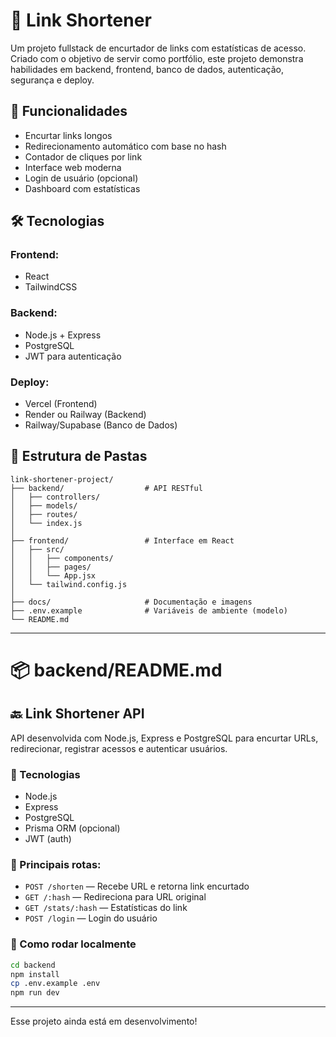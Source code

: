 # 🔗 Link Shortener

Um projeto fullstack de encurtador de links com estatísticas de acesso. Criado com o objetivo de servir como portfólio, este projeto demonstra habilidades em backend, frontend, banco de dados, autenticação, segurança e deploy.

## 🚀 Funcionalidades

- Encurtar links longos
- Redirecionamento automático com base no hash
- Contador de cliques por link
- Interface web moderna
- Login de usuário (opcional)
- Dashboard com estatísticas

## 🛠️ Tecnologias

### Frontend:
- React
- TailwindCSS

### Backend:
- Node.js + Express
- PostgreSQL
- JWT para autenticação

### Deploy:
- Vercel (Frontend)
- Render ou Railway (Backend)
- Railway/Supabase (Banco de Dados)

## 📁 Estrutura de Pastas

```
link-shortener-project/
├── backend/                  # API RESTful
│   ├── controllers/
│   ├── models/
│   ├── routes/
│   └── index.js
│
├── frontend/                 # Interface em React
│   ├── src/
│   │   ├── components/
│   │   ├── pages/
│   │   └── App.jsx
│   └── tailwind.config.js
│
├── docs/                     # Documentação e imagens
├── .env.example              # Variáveis de ambiente (modelo)
└── README.md
```

---

# 📦 backend/README.md

## 🔙 Link Shortener API

API desenvolvida com Node.js, Express e PostgreSQL para encurtar URLs, redirecionar, registrar acessos e autenticar usuários.

### 🔧 Tecnologias
- Node.js
- Express
- PostgreSQL
- Prisma ORM (opcional)
- JWT (auth)

### 📄 Principais rotas:
- `POST /shorten` — Recebe URL e retorna link encurtado
- `GET /:hash` — Redireciona para URL original
- `GET /stats/:hash` — Estatísticas do link
- `POST /login` — Login do usuário

### 🚀 Como rodar localmente
```bash
cd backend
npm install
cp .env.example .env
npm run dev
```

---

Esse projeto ainda está em desenvolvimento!
